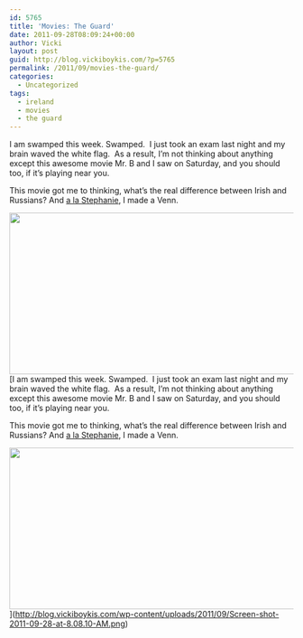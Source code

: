 ```yaml
---
id: 5765
title: 'Movies: The Guard'
date: 2011-09-28T08:09:24+00:00
author: Vicki
layout: post
guid: http://blog.vickiboykis.com/?p=5765
permalink: /2011/09/movies-the-guard/
categories:
  - Uncategorized
tags:
  - ireland
  - movies
  - the guard
---
```

I am swamped this week. Swamped.  I just took an exam last night and my brain waved the white flag.  As a result, I&#8217;m not thinking about anything except this awesome movie Mr. B and I saw on Saturday, and you should too, if it&#8217;s playing near you.





This movie got me to thinking, what&#8217;s the real difference between Irish and Russians? And <a href="http://likethevodka.com/2011/04/06/vodka-infographic/" target="_blank">a la Stephanie</a>, I made a Venn.

[<img class="aligncenter size-full wp-image-5767" title="Screen shot 2011-09-28 at 8.09.00 AM" src="http://blog.vickiboykis.com/wp-content/uploads/2011/09/Screen-shot-2011-09-28-at-8.09.00-AM.png" alt="" width="517" height="286" />](http://blog.vickiboykis.com/wp-content/uploads/2011/09/Screen-shot-2011-09-28-at-8.09.00-AM.png)[I am swamped this week. Swamped.  I just took an exam last night and my brain waved the white flag.  As a result, I&#8217;m not thinking about anything except this awesome movie Mr. B and I saw on Saturday, and you should too, if it&#8217;s playing near you.





This movie got me to thinking, what&#8217;s the real difference between Irish and Russians? And <a href="http://likethevodka.com/2011/04/06/vodka-infographic/" target="_blank">a la Stephanie</a>, I made a Venn.

[<img class="aligncenter size-full wp-image-5767" title="Screen shot 2011-09-28 at 8.09.00 AM" src="http://blog.vickiboykis.com/wp-content/uploads/2011/09/Screen-shot-2011-09-28-at-8.09.00-AM.png" alt="" width="517" height="286" />](http://blog.vickiboykis.com/wp-content/uploads/2011/09/Screen-shot-2011-09-28-at-8.09.00-AM.png)](http://blog.vickiboykis.com/wp-content/uploads/2011/09/Screen-shot-2011-09-28-at-8.08.10-AM.png) 

&nbsp;

&nbsp;